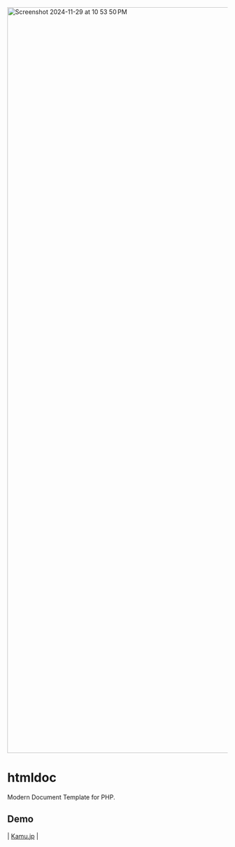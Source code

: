 <img width="1702" alt="Screenshot 2024-11-29 at 10 53 50 PM" src="https://github.com/user-attachments/assets/48fd1a1e-5956-43fa-a109-a266e193777b">

# htmldoc
Modern Document Template for PHP.

## Demo
| [Kamu.jp](https://wiki.kamu.jp/htmldoc/) |
